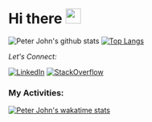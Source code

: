 <h1 align="left">Hi there <a target="_blank"><img src="https://media.giphy.com/media/hvRJCLFzcasrR4ia7z/giphy.gif" width="30px" style="max-width:100%;"></a></h1>

![Peter John's github stats](https://github-readme-stats.vercel.app/api?username=redjoker011&show_icons=true&theme=dracula&hide_border=true&show_icons=true&count_private=true&line_height=27)
[![Top Langs](https://github-readme-stats.vercel.app/api/top-langs/?username=redjoker011&layout=compact&show_icons=true&theme=dracula)](https://github.com/redjoker011/github-readme-stats&hide_border=true&show_icons=true&langs_count=3)

<div align="left">
<i>Let's Connect:</i><br>

<a href="https://www.linkedin.com/in/redjoker011/" target="_blank"><img src="https://img.shields.io/badge/LinkedIn-%230077B5.svg?&style=flat-square&logo=linkedin&logoColor=white" alt="LinkedIn"></a>
<a href="https://stackoverflow.com/users/8680724" target="_blank"><img src="https://img.shields.io/badge/-Stack%20Overflow-222222?style=flat-square&logo=stack-overflow&logoColor=white" alt="StackOverflow"></a>

</div>

<h3 align="left">My Activities:</h3>


[![Peter John's wakatime stats](https://github-readme-stats.vercel.app/api/wakatime?username=redjoker011)](https://github.com/redjoker011/github-readme-stats&hide_border=true&show_icons=true)
